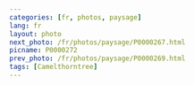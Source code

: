 ```yaml
---
categories: [fr, photos, paysage]
lang: fr
layout: photo
next_photo: /fr/photos/paysage/P0000267.html
picname: P0000272
prev_photo: /fr/photos/paysage/P0000269.html
tags: [Camelthorntree]
---
```

